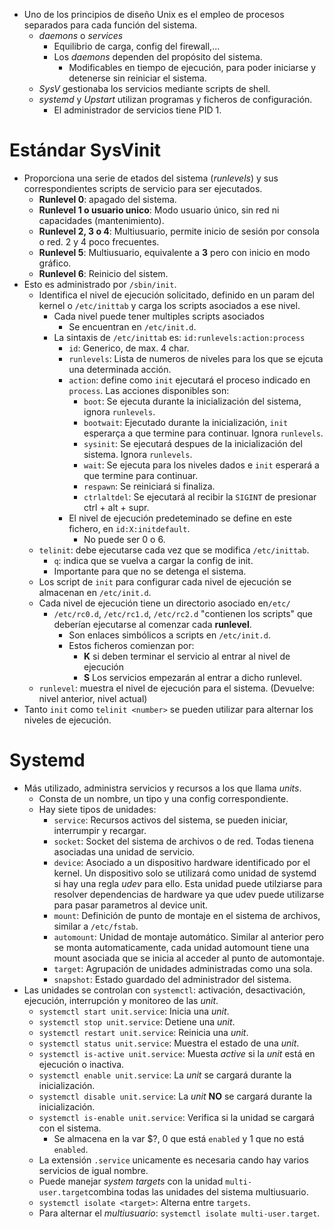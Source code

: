 * Uno de los principios de diseño Unix es el empleo de procesos separados para cada función del sistema.
  * _daemons_ o _services_
    * Equilibrio de carga, config del firewall,...
    * Los _daemons_ dependen del propósito del sistema. 
      * Modificables en tiempo de ejecución, para poder iniciarse y detenerse sin reiniciar el sistema.
  * _SysV_ gestionaba los servicios mediante scripts de shell.
  * _systemd_ y _Upstart_ utilizan programas y ficheros de configuración.
    * El administrador de servicios tiene PID 1.
# Estándar SysVinit
* Proporciona una serie de etados del sistema (_runlevels_) y sus correspondientes scripts de servicio para ser ejecutados.
  * **Runlevel 0**: apagado del sistema.
  * **Runlevel 1 o usuario unico**: Modo usuario único, sin red ni capacidades (mantenimiento).
  * **Runlevel 2, 3 o 4**: Multiusuario, permite inicio de sesión por consola o red. 2 y 4 poco frecuentes.
  * **Runlevel 5**: Multiusuario, equivalente a **3** pero con inicio en modo gráfico.
  * **Runlevel 6**: Reinicio del sistem.
* Esto es administrado por `/sbin/init`.
  * Identifica el nivel de ejecución solicitado, definido en un param del kernel o `/etc/inittab` y carga los scripts asociados a ese nivel.
    * Cada nivel puede tener multiples scripts asociados
      * Se encuentran en `/etc/init.d`.
    * La sintaxis de `/etc/inittab` es: `id:runlevels:action:process`
      * `id`: Generico, de max. 4 char.
      * `runlevels`: Lista de numeros de niveles para los que se ejcuta una determinada acción.
      * `action`: define como `init` ejecutará el proceso indicado en `process`. Las acciones disponibles son:
        * `boot`: Se ejecuta durante la inicialización del sistema, ignora `runlevels`.
        * `bootwait`: Ejecutado durante la inicialización, `init` esperarça a que termine para continuar. Ignora `runlevels`.
        * `sysinit`: Se ejecutará despues de la inicialización del sistema. Ignora `runlevels`.
        * `wait`: Se ejecuta para los niveles dados e `init` esperará a que termine para continuar.
        * `respawn`: Se reiniciará si finaliza.
        * `ctrlaltdel`: Se ejecutará al recibir la `SIGINT` de presionar ctrl + alt + supr.
      * El nivel de ejecución predeteminado se define en este fichero, en `id:X:initdefault`.
        * No puede ser 0 o 6.
  * `telinit`: debe ejecutarse cada vez que se modifica `/etc/inittab`.
    * `q`: indica que se vuelva a cargar la config de init.
    * Importante para que no se detenga el sistema.
  * Los script de `init` para configurar cada nivel de ejecución se almacenan en `/etc/init.d`.
  * Cada nivel de ejecución tiene un directorio asociado en`/etc/`
    * `/etc/rc0.d`, `/etc/rc1.d`, `/etc/rc2.d` "contienen los scripts" que deberían ejecutarse al comenzar cada **runlevel**.
      * Son enlaces simbólicos a scripts en `/etc/init.d`.
      * Estos ficheros comienzan por:
        * **K** si deben terminar el servicio al entrar al nivel de ejecución
        * **S** Los servicios empezarán al entrar a dicho runlevel.
  * `runlevel`: muestra el nivel de ejecución para el sistema. (Devuelve: nivel anterior, nivel actual)
* Tanto `init` como `telinit <number>` se pueden utilizar para alternar los niveles de ejecución.

# Systemd
* Más utilizado, administra servicios y recursos a los que llama _units_.
  * Consta de un nombre, un tipo y una config correspondiente. 
  * Hay siete tipos de unidades:
    * `service`: Recursos activos del sistema, se pueden iniciar, interrumpir y recargar.
    * `socket`: Socket del sistema de archivos o de red. Todas tienena asociadas una unidad de servicio.
    * `device`: Asociado a un dispositivo hardware identificado por el kernel. Un dispositivo solo se utilizará como unidad de systemd si hay una regla _udev_ para ello. Esta unidad puede utilziarse para resolver dependencias de hardware ya que udev puede utilizarse para pasar parametros al device unit.
    * `mount`: Definición de punto de montaje en el sistema de archivos, similar a `/etc/fstab`.
    * `automount`: Unidad de montaje automático. Similar al anterior pero se monta automaticamente, cada unidad automount tiene una mount asociada que se inicia al acceder al punto de automontaje.
    * `target`: Agrupación de unidades administradas como una sola.
    * `snapshot`: Estado guardado del administrador del sistema.
* Las unidades se controlan con `systemctl`: activación, desactivación, ejecución, interrupción y monitoreo de las _unit_.
  * `systemctl start unit.service`: Inicia una _unit_.
  * `systemctl stop unit.service`: Detiene una _unit_.
  * `systemctl restart unit.service`: Reinicia una _unit_.
  * `systemctl status unit.service`: Muestra el estado de una _unit_.
  * `systemctl is-active unit.service`: Muesta _active_ si la _unit_ está en ejecución o inactiva.
  * `systemctl enable unit.service`: La _unit_ se cargará durante la inicialización.
  * `systemctl disable unit.service`: La _unit_ **NO** se cargará durante la inicialización.
  * `systemctl is-enable unit.service`: Verifica si la unidad se cargará con el sistema.
    *  Se almacena en la var $?, 0 que está `enabled` y 1 que no está `enabled`.
  *  La extensión `.service` unicamente es necesaria cando hay varios servicios de igual nombre.
  *  Puede manejar _system targets_ con la unidad `multi-user.target`combina todas las unidades del sistema multiusuario.
  *  `systemctl isolate <target>`: Alterna entre `targets`.
    *  Para alternar el _multiusuario_: `systemctl isolate multi-user.target`.
